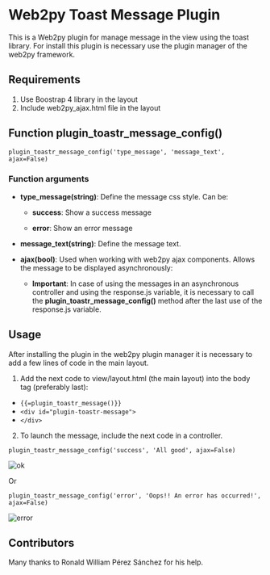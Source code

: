 # Web2py Toast Message Plugin

This is a Web2py plugin for manage message in the view using the toast library. For install this plugin is necessary use the plugin manager of the web2py framework.

## Requirements

1. Use Boostrap 4 library in the layout
2. Include web2py_ajax.html file in the layout

## Function plugin_toastr_message_config()

`plugin_toastr_message_config('type_message', 'message_text', ajax=False)`

### Function arguments
* __type_message(string)__: Define the message css style. Can be:  

   + __success__: Show a success message  
   
   + __error__: Show an error message   

* __message_text(string)__: Define the message text.  
* __ajax(bool)__: Used when working with web2py ajax components. Allows the message to be displayed asynchronously:
    + **Important**: In case of using the messages in an asynchronous controller and using the response.js variable, it is necessary to call the __plugin_toastr_message_config()__ method after the last use of the response.js variable.

## Usage
 
After installing the plugin in the web2py plugin manager it is necessary to add a few lines of code in the main layout.

1. Add the next code to view/layout.html (the main layout) into the body tag (preferably last):

+ `{{=plugin_toastr_message()}}`  
+ ``<div id="plugin-toastr-message">``  
+ ``</div>``

2. To launch the message, include the next code in a controller.

`plugin_toastr_message_config('success', 'All good', ajax=False)` 

![ok](https://user-images.githubusercontent.com/53158723/131509546-b31cbbed-4121-4b12-b01a-74d515a7b471.PNG)

Or

`plugin_toastr_message_config('error', 'Oops!! An error has occurred!', ajax=False)`

![error](https://user-images.githubusercontent.com/53158723/131508897-2c1ef4c3-59f8-4df0-9c8c-5abfd67a8074.PNG)


## Contributors

Many thanks to Ronald William Pérez Sánchez for his help.

  
